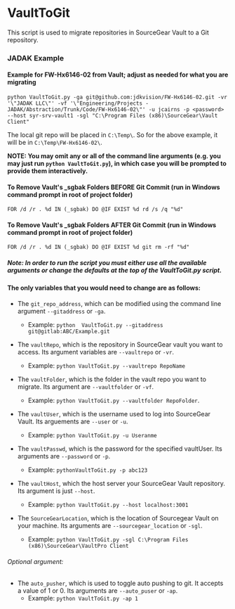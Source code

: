 # VaultToGit


This script is used to migrate repositories in SourceGear Vault to a Git repository.

### JADAK Example

#### Example for FW-Hx6146-02 from Vault; adjust as needed for what you are migrating
`python VaultToGit.py -ga git@github.com:jdkvision/FW-Hx6146-02.git -vr '\"JADAK LLC\"' -vf '\"Engineering/Projects - JADAK/Abstraction/Trunk/Code/FW-Hx6146-02\"' -u jcairns -p <password> --host syr-srv-vault1 -sgl "C:\Program Files (x86)\SourceGear\Vault Client"`

The local git repo will be placed in `C:\Temp\`.  So for the above example, it will be in `C:\Temp\FW-Hx6146-02\`.

**NOTE:  You may omit any or all of the command line arguments (e.g. you may just run `python VaultToGit.py`), in which case you will be prompted to provide them interactively.**

#### To Remove Vault's _sgbak Folders BEFORE Git Commit (run in Windows command prompt in root of project folder)

`FOR /d /r . %d IN (_sgbak) DO @IF EXIST %d rd /s /q "%d"`

#### To Remove Vault's _sgbak Folders AFTER Git Commit (run in Windows command prompt in root of project folder)

`FOR /d /r . %d IN (_sgbak) DO @IF EXIST %d git rm -rf "%d"`

##### Note: In order to run the script you must either use all the available arguments or change the defaults at the top of the VaultToGit.py script.


#### The only variables that you would need to change are as follows:

- The `git_repo_address`, which can be modified using the command line argument `--gitaddress` or `-ga`.
	-  Example: `python  VaultToGit.py --gitaddress git@gitlab:ABC/Example.git`

- The `vaultRepo`, which is the repository in SourceGear vault you want to access. Its argument variables are `--vaultrepo` or `-vr`. 
	- Example: `python VaultToGit.py --vaultrepo RepoName`
- The `vaultFolder`, which is the folder in the vault repo you want to migrate. Its argument are `--vaultfolder` or `-vf`. 
	- Example: `python VaultToGit.py --vaultfolder RepoFolder`.

- The `vaultUser`, which is the username used to log into SourceGear Vault. Its arguements are `--user` or `-u`.
	- Example: `python VaultToGit.py -u Useranme`

- The `vaultPasswd`, which is the password for the specified vaultUser. Its arguments are `--password` or `-p`. 
	- Example: `pythonVaultToGit.py -p abc123`

- The `vaultHost`, which the host server your SourceGear Vault repository. Its argument is just `--host`. 
	- Example: `python VaultToGit.py --host localhost:3001`

- The `SourceGearLocation`, which is the location of Sourcegear Vault on your machine. Its arguments are `--sourcegear_location` or `-sgl`.
	- Example: `python VaultToGit.py -sgl C:\Program Files (x86)\SourceGear\VaultPro Client`

###### Optional argument:

- The `auto_pusher`, which is used to toggle auto pushing to git. It accepts a value of 1 or 0. Its arguments are `--auto_puser` or `-ap`. 
	- Example: `python VaultToGit.py -ap 1`